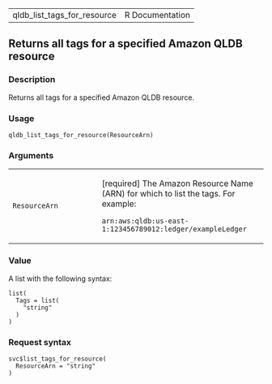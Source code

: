 <table style="width: 100%;">
<tbody>
<tr class="odd">
<td>qldb_list_tags_for_resource</td>
<td style="text-align: right;">R Documentation</td>
</tr>
</tbody>
</table>

## Returns all tags for a specified Amazon QLDB resource

### Description

Returns all tags for a specified Amazon QLDB resource.

### Usage

    qldb_list_tags_for_resource(ResourceArn)

### Arguments

<table>
<colgroup>
<col style="width: 35%" />
<col style="width: 65%" />
</colgroup>
<tbody>
<tr class="odd">
<td><code
id="qldb_list_tags_for_resource_:_ResourceArn">ResourceArn</code></td>
<td><p>[required] The Amazon Resource Name (ARN) for which to list the
tags. For example:</p>
<p><code>arn:aws:qldb:us-east-1:123456789012:ledger/exampleLedger</code></p></td>
</tr>
</tbody>
</table>

### Value

A list with the following syntax:

    list(
      Tags = list(
        "string"
      )
    )

### Request syntax

    svc$list_tags_for_resource(
      ResourceArn = "string"
    )
